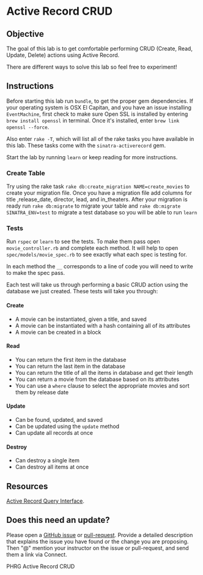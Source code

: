 # Active Record CRUD

## Objective
The goal of this lab is to get comfortable performing CRUD (Create, Read, Update, Delete) actions using Active Record.

There are different ways to solve this lab so feel free to experiment!

## Instructions
Before starting this lab run `bundle`, to get the proper gem dependencies. If your operating system is OSX El Capitan, and you have an issue installing `EventMachine`, first check to make sure Open SSL is installed by entering `brew install openssl` in terminal. Once it's installed, enter `brew link openssl --force`.

Also enter `rake -T`, which will list all of the rake tasks you have available in this lab. These tasks come with the `sinatra-activerecord` gem.

Start the lab by running `learn` or keep reading for more instructions.

### Create Table
Try using the rake task `rake db:create_migration NAME=create_movies` to create your migration file.
Once you have a migration file add columns for title ,release_date, director, lead, and in_theaters.
After your migration is ready run `rake db:migrate` to migrate your table and `rake db:migrate SINATRA_ENV=test` to migrate a test database so you will be able to run `learn`

### Tests
Run `rspec` or `learn` to see the tests. To make them pass open `movie_controller.rb` and complete each method. It will help to open `spec/models/movie_spec.rb` to see exactly what each spec is testing for.

In each method the `__` corresponds to a line of code you will need to write to make the spec pass. 

Each test will take us through performing a basic CRUD action using the database we just created. These tests will take you through:

#### Create
* A movie can be instantiated, given a title, and saved
* A movie can be instantiated with a hash containing all of its attributes
* A movie can be created in a block

#### Read
* You can return the first item in the database
* You can return the last item in the database
* You can return the title of all the items in database and get their length
* You can return a movie from the database based on its attributes
* You can use a `where` clause to select the appropriate movies and sort them by release date

#### Update
* Can be found, updated, and saved
* Can be updated using the `update` method
* Can update all records at once

#### Destroy
* Can destroy a single item
* Can destroy all items at once


## Resources
[Active Record Query Interface](http://guides.rubyonrails.org/active_record_querying.html).

## Does this need an update?
Please open a [GitHub issue](https://github.com/learn-co-curriculum/phrg-activerecord-crud/issues) or [pull-request](https://github.com/learn-co-curriculum/phrg-activerecord-crud/pulls). Provide a detailed description that explains the issue you have found or the change you are proposing. Then "@" mention your instructor on the issue or pull-request, and send them a link via Connect.

<p data-visibility='hidden'>PHRG Active Record CRUD</p>
